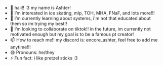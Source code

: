 - 👋 haii!! :3 my name is Ashter!
- 👀 I’m interested in ice skating, mlp, TOH, MHA, FNaF, and lots more!!!
- 🌱 I’m currently learning about systems, i'm not that educated about them so im trying my best!!
- 💞️ I’m looking to collaborate on tiktok!! in the future, im currently not motivated enough but my goal is to be a famous pt creator!
- 📫 How to reach me!! my discord is: encore_ashter, feel free to add me anytime!!!
- 😄 Pronouns: he/they
- ⚡ Fun fact: i like pretzel sticks :3
